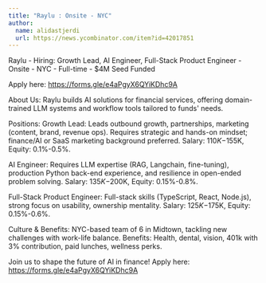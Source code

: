 ```yaml
---
title: "Raylu : Onsite - NYC"
author:
  name: alidastjerdi
  url: https://news.ycombinator.com/item?id=42017851
---
```

Raylu - Hiring: Growth Lead, AI Engineer, Full-Stack Product Engineer - Onsite - NYC - Full-time - $4M Seed Funded

Apply here: <a href="https:&#x2F;&#x2F;forms.gle&#x2F;e4aPgyX6QYiKDhc9A" rel="nofollow">https:&#x2F;&#x2F;forms.gle&#x2F;e4aPgyX6QYiKDhc9A</a>

About Us: Raylu builds AI solutions for financial services, offering domain-trained LLM systems and workflow tools tailored to funds&#x27; needs.

Positions:
Growth Lead: Leads outbound growth, partnerships, marketing (content, brand, revenue ops). Requires strategic and hands-on mindset; finance&#x2F;AI or SaaS marketing background preferred. Salary: $110K-$155K, Equity: 0.1%-0.5%.

AI Engineer: Requires LLM expertise (RAG, Langchain, fine-tuning), production Python back-end experience, and resilience in open-ended problem solving. Salary: $135K-$200K, Equity: 0.15%-0.8%.

Full-Stack Product Engineer: Full-stack skills (TypeScript, React, Node.js), strong focus on usability, ownership mentality. Salary: $125K-$175K, Equity: 0.15%-0.6%.

Culture &amp; Benefits: NYC-based team of 6 in Midtown, tackling new challenges with work-life balance. Benefits: Health, dental, vision, 401k with 3% contribution, paid lunches, wellness perks.

Join us to shape the future of AI in finance! Apply here: <a href="https:&#x2F;&#x2F;forms.gle&#x2F;e4aPgyX6QYiKDhc9A" rel="nofollow">https:&#x2F;&#x2F;forms.gle&#x2F;e4aPgyX6QYiKDhc9A</a>
<JobApplication />
